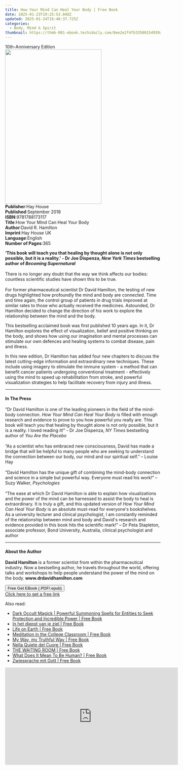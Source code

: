 ```yaml
---
title: How Your Mind Can Heal Your Body | Free Book
date: 2025-01-23T19:25:53.848Z
updated: 2025-01-24T16:40:37.725Z
categories:
  - Body, Mind & Spirit
thumbnail: https://thmb-001-ebook.techidaily.com/8ee2e2f4fb33580154939ac3ed51ae21f464db4b729cc585ccad327ca47566d7.jpg
---
```

<main id="book-container">
  <div class="flex flex-col">
    <div class="book-brief flex-1 py-6 px-4 sm:p-6 md:py-10 md:px-8">
      <!-- brief-->
      <div class="book-brief-main">10th-Anniversary Edition</div>
    </div>
    <div
      class="book-meta-info flex-1 grid gap-4 col-start-1 col-end-3 row-start-1 sm:mb-6 sm:grid-cols-4 lg:gap-6 lg:col-start-2 lg:row-end-6 lg:row-span-6 lg:mb-0"
    >
      <div
        class="book-meta-info-left place-content-center mt-4 p-4 text-sm leading-6 col-start-2 col-span-2 dark:text-slate-400"
      >
        <img
          class="w-full h-500 object-cover rounded-lg sm:h-255 sm:col-span-2 lg:col-span-full"
          src="https://img-001-ebook.techidaily.com/7eec46d2e564aac9e57d87c8d2bd1007c11d83b2be5011e01e796792c49c890b.jpg"
          alt=""
          width="312"
          height="500"
        />
      </div>
      <div
        class="book-meta-info-right mt-2 col-start-1 row-start-2 col-span-3 self-center"
      >
        <!-- meta data  -->
        <div class="flex flex-col px-4 md:px-8">
          <div class="flex-1">
            <strong>Publisher</strong>:<span class="px-2">Hay House</span>
          </div>
          <div class="flex-1">
            <strong>Published</strong>:<span class="px-2">September 2018</span>
          </div>
          <div class="flex-1">
            <strong>ISBN</strong>:<span class="px-2">9781788173117</span>
          </div>
          <div class="flex-1">
            <strong>Title</strong>:<span class="px-2"
              >How Your Mind Can Heal Your Body</span
            >
          </div>
          <div class="flex-1">
            <strong>Author</strong>:<span class="px-2">David R. Hamilton</span>
          </div>
          <div class="flex-1">
            <strong>Imprint</strong>:<span class="px-2">Hay House UK</span>
          </div>
          <div class="flex-1">
            <strong>Language</strong>:<span class="px-2">English</span>
          </div>
          <div class="flex-1">
            <strong>Number of Pages</strong>:<span class="px-2">365</span>
          </div>
        </div>
      </div>
    </div>
    <div class="book-description flex-1 py-6 px-4 sm:p-6 md:py-10 md:px-8">
      <div class="book-description-main">
        <div accordion-content="" id="description">
          <p>
            <b
              >‘This book will teach you that healing by thought alone is not
              only possible, but it is a reality.’ - Dr Joe Dispenza,
              <i>New York Times</i> bestselling author of
              <i>Becoming Supernatural</i><br /></b
            ><br />There is no longer any doubt that the way we think affects
            our bodies: countless scientific studies have shown this to be true.
            <br /><br />For former pharmaceutical scientist Dr David Hamilton,
            the testing of new drugs highlighted how profoundly the mind and
            body are connected. Time and time again, the control group of
            patients in drug trials improved at similar rates to those who
            actually received the medicines. Astounded, Dr Hamilton decided to
            change the direction of his work to explore the relationship between
            the mind and the body.
          </p>
          <p>
            This bestselling acclaimed book was first published 10 years ago. In
            it, Dr Hamilton explores the effect of visualization, belief and
            positive thinking on the body, and shows how using our imagination
            and mental processes can stimulate our own defences and healing
            systems to combat disease, pain and illness.
          </p>
          <p>
            In this new edition, Dr Hamilton has added four new chapters to
            discuss the latest cutting-edge information and extraordinary new
            techniques. These include using imagery to stimulate the immune
            system - a method that can benefit cancer patients undergoing
            conventional treatment - effectively using the mind to speed up
            rehabilitation from stroke, and powerful visualization strategies to
            help facilitate recovery from injury and illness.
          </p>
        </div>
        <div class="accordion-fader"></div>
      </div>
    </div>
    <div class="book-excerpts flex-1 py-6 px-4 sm:p-6 md:py-10 md:px-8">
      <!-- excerpts-->
      <div class="book-excerpts-main">
        <hr />
        <h4 class="placeholder placeholder-heading">
          <span>In The Press</span>
        </h4>
        <p></p>
        <p>
          “Dr David Hamilton is one of the leading pioneers in the field of the
          mind-body connection. <i>How Your Mind Can Heal Your Body</i> is
          filled with enough research and evidence to prove to you how powerful
          you really are. This book will teach you that healing by thought alone
          is not only possible, but it is a reality. I loved reading it!” - Dr
          Joe Dispenza, <i>NY Times</i> bestselling author of
          <i>You Are the Placebo</i><br /><br />
          “As a scientist who has embraced new consciousness, David has made a
          bridge that will be helpful to many people who are seeking to
          understand the connection between our body, our mind and our spiritual
          self.” – Louise Hay<br /><br />
          “David Hamilton has the unique gift of combining the mind-body
          connection and science in a simple but powerful way. Everyone must
          read his work!” – Suzy Walker, <i>Psychologies</i><br /><br />
          “The ease at which Dr David Hamilton is able to explain how
          visualizations and the power of the mind can be harnessed to assist
          the body to heal is extraordinary. It is truly a gift, and this
          updated version of&nbsp;<i>How Your Mind Can Heal Your Body</i
          >&nbsp;is an absolute must-read for everyone's bookshelves. As a
          university lecturer and clinical psychologist, I am constantly
          reminded of the relationship between mind and body and David's
          research and evidence provided in this book hits the scientific mark!”
          – Dr Peta Stapleton, associate professor, Bond University, Australia,
          clinical psychologist and author
        </p>
        <p></p>
      </div>
    </div>
    <div class="book-about-author flex-1 py-6 px-4 sm:p-6 md:py-10 md:px-8">
      <!-- about author-->
      <div class="book-main-author-main">
        <hr />
        <h4 class="placeholder placeholder-heading">
          <span>About the Author</span>
        </h4>
        <p>
          <b>David Hamilton</b>&nbsp;is a former scientist from within the
          pharmaceutical industry. Now a bestselling author, he travels
          throughout the world, offering talks and workshops to help people
          understand the power of the mind on the body.<b
            >&nbsp;www.drdavidhamilton.com</b
          >
        </p>
      </div>
    </div>
    <div class="book-free-get flex-1 py-6 px-4 sm:p-6 md:py-10 md:px-8">
      <button
        id="btn-free-get"
        class="bg-blue-500 hover:bg-blue-700 text-white font-bold py-2 px-4 rounded"
      >
        Free Get EBook (.PDF/.epub)
      </button>
      <div id="countdown-display" class="px-2 text-lg mt-2"></div>
      <a
        id="free-link"
        class="hidden bg-blue-500 hover:bg-blue-700 text-white font-bold py-2 px-4 rounded"
        href="https://www.ebooks.com/en-us/book/96326573/how-your-mind-can-heal-your-body/david-r-hamilton/"
        target="_blank"
        >Click here to get a free link</a
      >
    </div>
    <script>
      let countdownTime = 0;
      let countdownInterval = null;
      document
        .getElementById('btn-free-get')
        .addEventListener('click', startCountdown);
      function startCountdown() {
        countdownTime = new Date().getTime() + 60000 * 3;
        countdownInterval = setInterval(updateCountdown, 1000);
        document.getElementById('btn-free-get').disabled = true;
        document
          .getElementById('btn-free-get')
          .classList.add('bg-gray-500', 'cursor-not-allowed');
      }
      function updateCountdown() {
        let currentTime = new Date().getTime();
        let timeLeft = countdownTime - currentTime;
        let secondsLeft = Math.floor(timeLeft / 1000);
        document.getElementById('countdown-display').innerHTML =
          `Remaining time: ${secondsLeft} seconds.`;
        if (secondsLeft <= 0) {
          clearInterval(countdownInterval);
          document.getElementById('btn-free-get').classList.add('hidden');
          document.getElementById('free-link').classList.remove('hidden');
          document.getElementById('countdown-display').innerHTML = '';
        }
      }
    </script>
  </div>
</main>

<ins class="adsbygoogle"
      style="display:block"
      data-ad-client="ca-pub-7571918770474297"
      data-ad-slot="8358498916"
      data-ad-format="auto"
      data-full-width-responsive="true"></ins>
    

<span class="atpl-alsoreadstyle">Also read:</span>
<div><ul>
<li><a href="https://novels-ebooks.techidaily.com/210696101-9781959114628-dark-occult-magick-powerful-summoning-spells-for-entities-to-seek-protection-and-incredible-power/"><u>Dark Occult Magick | Powerful Summoning Spells for Entities to Seek Protection and Incredible Power | Free Book</u></a></li>
<li><a href="https://novels-ebooks.techidaily.com/210695950-9780876129715-in-het-diepst-van-je-ziel/"><u>In het diepst van je ziel | Free Book</u></a></li>
<li><a href="https://novels-ebooks.techidaily.com/210696147-9798886163575-life-on-earth/"><u>Life on Earth | Free Book</u></a></li>
<li><a href="https://novels-ebooks.techidaily.com/210694523-9781475870138-meditation-in-the-college-classroom/"><u>Meditation in the College Classroom | Free Book</u></a></li>
<li><a href="https://novels-ebooks.techidaily.com/210696054-9780645206456-my-way-my-truthful-way/"><u>My Way, my Truthful Way | Free Book</u></a></li>
<li><a href="https://novels-ebooks.techidaily.com/210695949-9780876129982-nella-quiete-del-cuore/"><u>Nella Quiete del Cuore | Free Book</u></a></li>
<li><a href="https://novels-ebooks.techidaily.com/210696140-9798885406383-the-waiting-room/"><u>THE WAITING ROOM | Free Book</u></a></li>
<li><a href="https://novels-ebooks.techidaily.com/210694337-9781528939355-what-does-it-mean-to-be-human/"><u>What Does It Mean To Be Human? | Free Book</u></a></li>
<li><a href="https://novels-ebooks.techidaily.com/210695951-9780876129517-zwiesprache-mit-gott/"><u>Zwiesprache mit Gott | Free Book</u></a></li>
</ul></div>

<!-- affiliate ads begin -->
<iframe width="560" height="315" src="https://www.youtube.com/embed/FATJWpNYmio?si=72ugPTb3vJXz6cAM" title="YouTube video player" frameborder="0" allow="accelerometer; autoplay; clipboard-write; encrypted-media; gyroscope; picture-in-picture; web-share" referrerpolicy="strict-origin-when-cross-origin" allowfullscreen></iframe>
<!-- affiliate ads end -->

